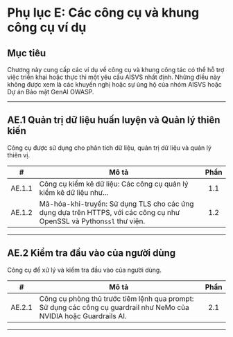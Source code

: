 # Phụ lục E: Các công cụ và khung công cụ ví dụ

## Mục tiêu

Chương này cung cấp các ví dụ về công cụ và khung công tác có thể hỗ trợ việc triển khai hoặc thực thi một yêu cầu AISVS nhất định. Những điều này không được xem là các khuyến nghị hoặc sự ủng hộ của nhóm AISVS hoặc Dự án Bảo mật GenAI OWASP.

---

## AE.1 Quản trị dữ liệu huấn luyện và Quản lý thiên kiến

Công cụ được sử dụng cho phân tích dữ liệu, quản trị dữ liệu và quản lý thiên vị.

|   #    | Mô tả                                                                                                                | Phần |
| :----: | -------------------------------------------------------------------------------------------------------------------- | :--: |
| AE.1.1 | Công cụ kiểm kê dữ liệu: Các công cụ quản lý kiểm kê dữ liệu như...                                                  | 1.1  |
| AE.1.2 | Mã-hóa-khi-truyền: Sử dụng TLS cho các ứng dụng dựa trên HTTPS, với các công cụ như OpenSSL và Python`ssl` thư viện. | 1.2  |

---

## AE.2 Kiểm tra đầu vào của người dùng

Công cụ để xử lý và kiểm tra đầu vào của người dùng.

|   #    | Mô tả                                                                                                               | Phần |
| :----: | ------------------------------------------------------------------------------------------------------------------- | :--: |
| AE.2.1 | Công cụ phòng thủ trước tiêm lệnh qua prompt: Sử dụng các công cụ guardrail như NeMo của NVIDIA hoặc Guardrails AI. | 2.1  |

---

